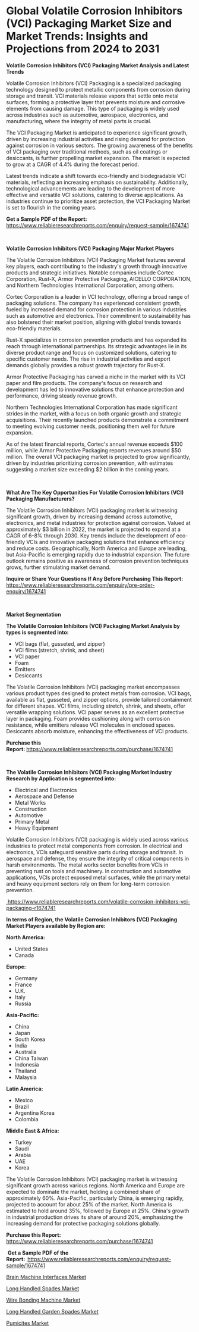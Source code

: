 <p><h1>Global Volatile Corrosion Inhibitors (VCI) Packaging Market Size and Market Trends: Insights and Projections from 2024 to 2031</h1></p><p><strong>Volatile Corrosion Inhibitors (VCI) Packaging Market Analysis and Latest Trends</strong></p>
<p><p>Volatile Corrosion Inhibitors (VCI) Packaging is a specialized packaging technology designed to protect metallic components from corrosion during storage and transit. VCI materials release vapors that settle onto metal surfaces, forming a protective layer that prevents moisture and corrosive elements from causing damage. This type of packaging is widely used across industries such as automotive, aerospace, electronics, and manufacturing, where the integrity of metal parts is crucial.</p><p>The VCI Packaging Market is anticipated to experience significant growth, driven by increasing industrial activities and rising demand for protection against corrosion in various sectors. The growing awareness of the benefits of VCI packaging over traditional methods, such as oil coatings or desiccants, is further propelling market expansion. The market is expected to grow at a CAGR of 4.4% during the forecast period. </p><p>Latest trends indicate a shift towards eco-friendly and biodegradable VCI materials, reflecting an increasing emphasis on sustainability. Additionally, technological advancements are leading to the development of more effective and versatile VCI solutions, catering to diverse applications. As industries continue to prioritize asset protection, the VCI Packaging Market is set to flourish in the coming years.</p></p>
<p><strong>Get a Sample PDF of the Report:&nbsp;</strong> <a href="https://www.reliableresearchreports.com/enquiry/request-sample/1674741?utm_campaign=37&utm_medium=2&utm_source=Github&utm_content=ia&utm_term=18112024&utm_id=volatile-corrosion-inhibitors-vci-packaging">https://www.reliableresearchreports.com/enquiry/request-sample/1674741</a></p>
<p>&nbsp;</p>
<p><strong>Volatile Corrosion Inhibitors (VCI) Packaging Major Market Players</strong></p>
<p><p>The Volatile Corrosion Inhibitors (VCI) Packaging Market features several key players, each contributing to the industry's growth through innovative products and strategic initiatives. Notable companies include Cortec Corporation, Rust-X, Armor Protective Packaging, AICELLO CORPORATION, and Northern Technologies International Corporation, among others.</p><p>Cortec Corporation is a leader in VCI technology, offering a broad range of packaging solutions. The company has experienced consistent growth, fueled by increased demand for corrosion protection in various industries such as automotive and electronics. Their commitment to sustainability has also bolstered their market position, aligning with global trends towards eco-friendly materials.</p><p>Rust-X specializes in corrosion prevention products and has expanded its reach through international partnerships. Its strategic advantages lie in its diverse product range and focus on customized solutions, catering to specific customer needs. The rise in industrial activities and export demands globally provides a robust growth trajectory for Rust-X.</p><p>Armor Protective Packaging has carved a niche in the market with its VCI paper and film products. The company's focus on research and development has led to innovative solutions that enhance protection and performance, driving steady revenue growth. </p><p>Northern Technologies International Corporation has made significant strides in the market, with a focus on both organic growth and strategic acquisitions. Their recently launched products demonstrate a commitment to meeting evolving customer needs, positioning them well for future expansion.</p><p>As of the latest financial reports, Cortec's annual revenue exceeds $100 million, while Armor Protective Packaging reports revenues around $50 million. The overall VCI packaging market is projected to grow significantly, driven by industries prioritizing corrosion prevention, with estimates suggesting a market size exceeding $2 billion in the coming years.</p></p>
<p>&nbsp;</p>
<p><strong>What Are The Key Opportunities For Volatile Corrosion Inhibitors (VCI) Packaging Manufacturers?</strong></p>
<p><p>The Volatile Corrosion Inhibitors (VCI) packaging market is witnessing significant growth, driven by increasing demand across automotive, electronics, and metal industries for protection against corrosion. Valued at approximately $3 billion in 2022, the market is projected to expand at a CAGR of 6-8% through 2030. Key trends include the development of eco-friendly VCIs and innovative packaging solutions that enhance efficiency and reduce costs. Geographically, North America and Europe are leading, but Asia-Pacific is emerging rapidly due to industrial expansion. The future outlook remains positive as awareness of corrosion prevention techniques grows, further stimulating market demand.</p></p>
<p><strong>Inquire or Share Your Questions If Any Before Purchasing This Report:</strong> <a href="https://www.reliableresearchreports.com/enquiry/pre-order-enquiry/1674741?utm_campaign=37&utm_medium=2&utm_source=Github&utm_content=ia&utm_term=18112024&utm_id=volatile-corrosion-inhibitors-vci-packaging">https://www.reliableresearchreports.com/enquiry/pre-order-enquiry/1674741</a></p>
<p>&nbsp;</p>
<p><strong>Market Segmentation</strong></p>
<p><strong>The Volatile Corrosion Inhibitors (VCI) Packaging Market Analysis by types is segmented into:</strong></p>
<p><ul><li>VCI bags (flat, gusseted, and zipper)</li><li>VCI films (stretch, shrink, and sheet)</li><li>VCI paper</li><li>Foam</li><li>Emitters</li><li>Desiccants</li></ul></p>
<p><p>The Volatile Corrosion Inhibitors (VCI) packaging market encompasses various product types designed to protect metals from corrosion. VCI bags, available as flat, gusseted, and zipper options, provide tailored containment for different shapes. VCI films, including stretch, shrink, and sheets, offer versatile wrapping solutions. VCI paper serves as an excellent protective layer in packaging. Foam provides cushioning along with corrosion resistance, while emitters release VCI molecules in enclosed spaces. Desiccants absorb moisture, enhancing the effectiveness of VCI products.</p></p>
<p><strong>Purchase this Report:&nbsp;</strong><a href="https://www.reliableresearchreports.com/purchase/1674741?utm_campaign=37&utm_medium=2&utm_source=Github&utm_content=ia&utm_term=18112024&utm_id=volatile-corrosion-inhibitors-vci-packaging">https://www.reliableresearchreports.com/purchase/1674741</a></p>
<p>&nbsp;</p>
<p><strong>The Volatile Corrosion Inhibitors (VCI) Packaging Market Industry Research by Application is segmented into:</strong></p>
<p><ul><li>Electrical and Electronics</li><li>Aerospace and Defense</li><li>Metal Works</li><li>Construction</li><li>Automotive</li><li>Primary Metal</li><li>Heavy Equipment</li></ul></p>
<p><p>Volatile Corrosion Inhibitors (VCI) packaging is widely used across various industries to protect metal components from corrosion. In electrical and electronics, VCIs safeguard sensitive parts during storage and transit. In aerospace and defense, they ensure the integrity of critical components in harsh environments. The metal works sector benefits from VCIs in preventing rust on tools and machinery. In construction and automotive applications, VCIs protect exposed metal surfaces, while the primary metal and heavy equipment sectors rely on them for long-term corrosion prevention.</p></p>
<p><a href="https://www.reliableresearchreports.com/volatile-corrosion-inhibitors-vci-packaging-r1674741?utm_campaign=37&utm_medium=2&utm_source=Github&utm_content=ia&utm_term=18112024&utm_id=volatile-corrosion-inhibitors-vci-packaging">&nbsp;https://www.reliableresearchreports.com/volatile-corrosion-inhibitors-vci-packaging-r1674741</a></p>
<p><strong>In terms of Region, the Volatile Corrosion Inhibitors (VCI) Packaging Market Players available by Region are:</strong></p>
<p>
    <p> <strong> North America: </strong>
        <ul>
            <li>United States</li>
            <li>Canada</li>
        </ul>
        </p> 
    <p> <strong> Europe: </strong>
        <ul>
            <li>Germany</li>
            <li>France</li>
            <li>U.K.</li>
            <li>Italy</li>
            <li>Russia</li>
        </ul>
        </p> 
    <p> <strong> Asia-Pacific: </strong>
        <ul>
            <li>China</li>
            <li>Japan</li>
            <li>South Korea</li>
            <li>India</li>
            <li>Australia</li>
            <li>China Taiwan</li>
            <li>Indonesia</li>
            <li>Thailand</li>
            <li>Malaysia</li>
        </ul>
        </p> 
    <p> <strong> Latin America: </strong>
        <ul>
            <li>Mexico</li>
            <li>Brazil</li>
            <li>Argentina Korea</li>
            <li>Colombia</li>
        </ul>
        </p> 
    <p> <strong> Middle East & Africa: </strong>
        <ul>
            <li>Turkey</li>
            <li>Saudi</li>
            <li>Arabia</li>
            <li>UAE</li>
            <li>Korea</li>
        </ul>
    </p>
    </p>
<p><p>The Volatile Corrosion Inhibitors (VCI) packaging market is witnessing significant growth across various regions. North America and Europe are expected to dominate the market, holding a combined share of approximately 60%. Asia-Pacific, particularly China, is emerging rapidly, projected to account for about 25% of the market. North America is estimated to hold around 35%, followed by Europe at 25%. China's growth in industrial production drives its share of around 20%, emphasizing the increasing demand for protective packaging solutions globally.</p></p>
<p><strong>Purchase this Report: </strong><a href="https://www.reliableresearchreports.com/purchase/1674741?utm_campaign=37&utm_medium=2&utm_source=Github&utm_content=ia&utm_term=18112024&utm_id=volatile-corrosion-inhibitors-vci-packaging">https://www.reliableresearchreports.com/purchase/1674741</a></p>
<p>&nbsp;<strong>Get a Sample PDF of the Report:&nbsp;&nbsp;</strong><a href="https://www.reliableresearchreports.com/enquiry/request-sample/1674741?utm_campaign=37&utm_medium=2&utm_source=Github&utm_content=ia&utm_term=18112024&utm_id=volatile-corrosion-inhibitors-vci-packaging">https://www.reliableresearchreports.com/enquiry/request-sample/1674741</a></p>
<p><strong></strong></p>
<p><p><a href="https://www.linkedin.com/pulse/insights-brain-machine-interfaces-market-players-size-jvndc?utm_campaign=37&utm_medium=2&utm_source=Github&utm_content=ia&utm_term=18112024&utm_id=volatile-corrosion-inhibitors-vci-packaging">Brain Machine Interfaces Market</a></p><p><a href="https://github.com/SanjidaKhan901/Market-Research-Report-List-1/blob/main/long-handled-spades-market.md?utm_campaign=37&utm_medium=2&utm_source=Github&utm_content=ia&utm_term=18112024&utm_id=volatile-corrosion-inhibitors-vci-packaging">Long Handled Spades Market</a></p><p><a href="https://www.linkedin.com/pulse/wire-bonding-machine-market-overview-global-trends-future-prospects-oub2e?utm_campaign=37&utm_medium=2&utm_source=Github&utm_content=ia&utm_term=18112024&utm_id=volatile-corrosion-inhibitors-vci-packaging">Wire Bonding Machine Market</a></p><p><a href="https://github.com/tamvrosiya/Market-Research-Report-List-6/blob/main/long-handled-garden-spades-market.md?utm_campaign=37&utm_medium=2&utm_source=Github&utm_content=ia&utm_term=18112024&utm_id=volatile-corrosion-inhibitors-vci-packaging">Long Handled Garden Spades Market</a></p><p><a href="https://issuu.com/reportprime-2/docs/pumicites-market-size-2030.pptx_b283089e2ec62f?utm_campaign=37&utm_medium=2&utm_source=Github&utm_content=ia&utm_term=18112024&utm_id=volatile-corrosion-inhibitors-vci-packaging">Pumicites Market</a></p></p>